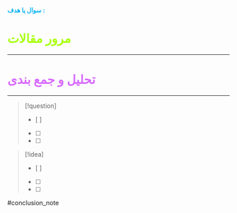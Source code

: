 
**<span style="color:#00b0f0">سوال یا هدف :</span>**



# <span style="color:#a9ff0a">مرور مقالات</span>
---









# <span style="color:#d86bff">تحلیل و جمع بندی</span>







---

> [!question] 
>- [ ] 
>- [ ]  
>- [ ] 


> [!idea] 
> - [ ] 
>- [ ] 
>- [ ] 

#conclusion_note